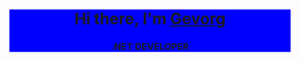 <div style="background-color:blue">
<h1 align="center">Hi there, I'm <a href="https://daniilshat.ru/" target="_blank">Gevorg</a> 
<h3 align="center"> .NET DEVELOPER</h3>
</div>
